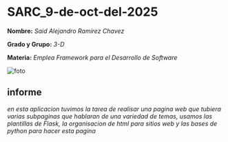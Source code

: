 # SARC_9-de-oct-del-2025

**Nombre:**          *Said Alejandro Ramirez Chavez*

**Grado y Grupo:**   *3-D*

**Materia:**         *Emplea Framework para el Desarrollo de Software*

![foto](https://github.com/user-attachments/assets/f5ed68ef-5c9c-4a01-906b-1e363d6ba86f)



## informe

*en esta aplicacion tuvimos la tarea de realisar una pagina web que tubiera varias subpaginas que hablaran de una variedad de temas, usamos las plantillas de Flask, la organisacion de html para sitios web y las bases de python para hacer esta pagina*



